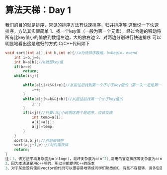 # 算法天梯：Day 1
我们的目的就是排序，常见的排序方法有快速排序，归并排序等
这里说一下快速排序，方法其实很简单
1、找一个key值（一般为第一个元素），经过合适的移动将所有比key值小的值放到数组左边，大的放右边
2、对两边分别进行快速排序
可以明显地看出这是递归的方式
C/C++代码如下
```c++
void sort(int a[],int b,int e){//a为待排序数组，b=begin，e=end
    int i=b,j=e;
    int k=a[b];//k就是key值
    if(b>=e)
        return;
    while(i<j){
        
        while(a[i]<k&&i<e){//从前往后找到第一个不小于key值的（第一次一定是第一个）
            i++;
        }
        while(a[j]>=k&&j>b){//从后往前找第一个小于key值的
            j--;
        }
        if(i<j){//只要i比j小说明这两个是逆序，应该互换
            int temp=a[i];
            a[i]=a[j];
            a[j]=temp;
        }
    }
    sort(a,b,j);//对前面快排
    sort(a,j+1,e);//对后面快排
    return;
}
注：1、该方法平均复杂度为o(nlogn)，最坏复杂度为o(n^2),常用的冒泡排序等复杂度为o(n^2)
2、因为本渣渣是用c++写的，所以只能提供C++的版本
3、对于某些没有使用vector的代码可以很容易地转成同学们熟悉的C，有些不容易转，请多包涵（所以%3==1的都是我的）